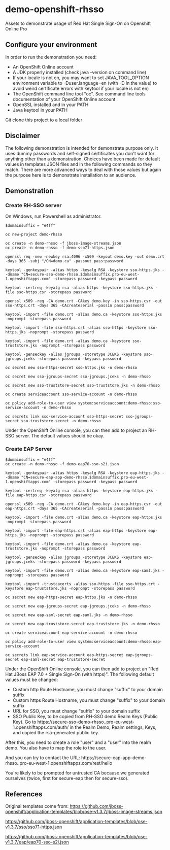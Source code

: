 # demo-openshift-rhsso
Assets to demonstrate usage of Red Hat Single Sign-On on Openshift Online Pro

## Configure your environment

In order to run the demonstration you need:
- An OpenShift Online account
- A JDK properly installed (check java -version on command line)
- If your locale is not en, you may want to set JAVA_TOOL_OPTION environment variable to -Duser.language=en (with -D in the value) to avoid weird certificate errors with keytool
if your locale is not en)
- The OpenShift command line tool "oc". See command line tools documentation of your OpenShift Online account
- OpenSSL installed and in your PATH
- Java keytool in your PATH

Git clone this project to a local folder

## Disclaimer

The following demonstration is intended for demonstrate purpose only.
It uses dummy passwords and self-signed certificates you don't want for anything other than a demonstration.
Choices have been made for default values in templates JSON files and in the following commands so they match. There are more advanced ways to deal with those values but again the purpose here is to demonstrate installation to an audience.

## Demonstration

### Create RH-SSO server

On Windows, run Powershell as administrator.

```
$domainsuffix = "e4ff"

oc new-project demo-rhsso

oc create -n demo-rhsso -f jboss-image-streams.json
oc create -n demo-rhsso -f demo-sso71-https.json

openssl req -new -newkey rsa:4096 -x509 -keyout demo.key -out demo.crt -days 365 -subj "/CN=demo.ca" -passout pass:password

keytool -genkeypair -alias https -keyalg RSA -keystore sso-https.jks --dname "CN=secure-sso-demo-rhsso.$domainsuffix.pro-eu-west-1.openshiftapps.com" -storepass password -keypass password
 
keytool -certreq -keyalg rsa -alias https -keystore sso-https.jks -file sso-https.csr -storepass password
 
openssl x509 -req -CA demo.crt -CAkey demo.key -in sso-https.csr -out sso-https.crt -days 365 -CAcreateserial -passin pass:password
 
keytool -import -file demo.crt -alias demo.ca -keystore sso-https.jks -noprompt -storepass password
 
keytool -import -file sso-https.crt -alias sso-https -keystore sso-https.jks -noprompt -storepass password
 
keytool -import -file demo.crt -alias demo.ca -keystore sso-truststore.jks -noprompt -storepass password
 
keytool -genseckey -alias jgroups -storetype JCEKS -keystore sso-jgroups.jceks -storepass password -keypass password 

oc secret new sso-https-secret sso-https.jks -n demo-rhsso
 
oc secret new sso-jgroups-secret sso-jgroups.jceks -n demo-rhsso
 
oc secret new sso-truststore-secret sso-truststore.jks -n demo-rhsso
 
oc create serviceaccount sso-service-account -n demo-rhsso
 
oc policy add-role-to-user view system:serviceaccount:demo-rhsso:sso-service-account -n demo-rhsso
 
oc secrets link sso-service-account sso-https-secret sso-jgroups-secret sso-truststore-secret -n demo-rhsso
```

Under the OpenShift Online console, you can then add to project an RH-SSO server.
The default values should be okay.

### Create EAP Server

```
$domainsuffix = "e4ff"
oc create -n demo-rhsso -f demo-eap70-sso-s2i.json

keytool -genkeypair -alias https -keyalg RSA -keystore eap-https.jks --dname "CN=secure-eap-app-demo-rhsso.$domainsuffix.pro-eu-west-1.openshiftapps.com" -storepass password -keypass password
 
keytool -certreq -keyalg rsa -alias https -keystore eap-https.jks -file eap-https.csr -storepass password
 
openssl x509 -req -CA demo.crt -CAkey demo.key -in eap-https.csr -out eap-https.crt -days 365 -CAcreateserial -passin pass:password
 
keytool -import -file demo.crt -alias demo.ca -keystore eap-https.jks -noprompt -storepass password
 
keytool -import -file eap-https.crt -alias eap-https -keystore eap-https.jks -noprompt -storepass password
 
keytool -import -file demo.crt -alias demo.ca -keystore eap-truststore.jks -noprompt -storepass password
 
keytool -genseckey -alias jgroups -storetype JCEKS -keystore eap-jgroups.jceks -storepass password -keypass password
 
keytool -import -file demo.crt -alias demo.ca -keystore eap-saml.jks -noprompt -storepass password
 
keytool -import -trustcacerts -alias sso-https -file sso-https.crt -keystore eap-truststore.jks -noprompt -storepass password

oc secret new eap-https-secret eap-https.jks -n demo-rhsso
 
oc secret new eap-jgroups-secret eap-jgroups.jceks -n demo-rhsso
 
oc secret new eap-saml-secret eap-saml.jks -n demo-rhsso
 
oc secret new eap-truststore-secret eap-truststore.jks -n demo-rhsso

oc create serviceaccount eap-service-account -n demo-rhsso

oc policy add-role-to-user view system:serviceaccount:demo-rhsso:eap-service-account

oc secrets link eap-service-account eap-https-secret eap-jgroups-secret eap-saml-secret eap-truststore-secret
```

Under the OpenShift Online console, you can then add to project an "Red Hat JBoss EAP 7.0 + Single Sign-On (with https)".
The following default values must be changed:
- Custom http Route Hostname, you must change "suffix" to your domain suffix
- Custom https Route Hostname, you must change "suffix" to your domain suffix
- URL for SSO, you must change "suffix" to your domain suffix
- SSO Public Key, to be copied from RH-SSO demo Realm Keys (Public Key). Go to https://secure-sso-demo-rhsso.<suffix>.pro-eu-west-1.openshiftapps.com/auth/ in the Realm Demo, Realm settings, Keys, and copied the rsa-generated public key.

After this, you need to create a role "user" and a "user" into the realm demo.
You also have to map the role to the user.

And you can try to contact the URL:
https://secure-eap-app-demo-rhsso.<suffix>.pro-eu-west-1.openshiftapps.com/rest/hello

You're likely to be prompted for untrusted CA because we generated ourselves (twice, first for secure-eap then for secure-sso).

## References

Original templates come from:
https://github.com/jboss-openshift/application-templates/blob/ose-v1.3.7/jboss-image-streams.json

https://github.com/jboss-openshift/application-templates/blob/ose-v1.3.7/sso/sso71-https.json

https://github.com/jboss-openshift/application-templates/blob/ose-v1.3.7/eap/eap70-sso-s2i.json


